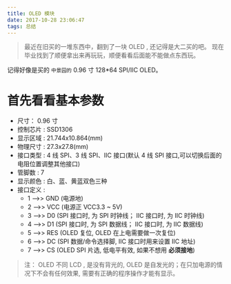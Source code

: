 ```yaml
---
title: OLED 模块
date: 2017-10-28 23:06:47
tags: 总结
---
```


>最近在旧买的一堆东西中，翻到了一块 OLED , 还记得是大二买的吧。 现在毕业找到了顺便拿出来再玩玩，顺便看看后面能不能做点东西玩。

记得好像是买的 `中景园的`  0.96 寸 128*64 SPI/IIC OLED。

# 首先看看基本参数

* 尺寸： 0.96 寸
* 控制芯片 : SSD1306
* 显示区域 : 21.744x10.864(mm)
* 物理尺寸 : 27.3x27.8(mm)
* 接口类型 : 4 线 SPI、3 线 SPI、IIC 接口(默认 4 线 SPI 接口,可以切换后面的电阻位置调整其他接口)
* 管脚数 : 7
* 显示颜色 : 白、蓝、黄蓝双色三种
* 接口定义 : 
	* 1 -->> GND (电源地)
	* 2 -->> VCC (电源正 VCC3.3 ~ 5V)
	* 3 -->> D0 (SPI 接口时, 为 SPI 时钟线； IIC 接口时, 为 IIC 时钟线)
	* 4 -->> D1 (SPI 接口时, 为 SPI 数据线； IIC 接口时, 为 IIC 数据线)
	* 5 -->> RES (OLED 复位, OLED 在上电需要做一次复位)
	* 6 -->> DC (SPI 数据/命令选择脚, IIC 接口时用来设置 IIC 地址)
	* 7 -->> CS (OLED SPI 片选, 低电平有效, 如果不想用 **必须接地**)

> 注： OLED 不同 LCD , 是没有背光的, OLED 是自发光的；在只加电源的情况下不会有任何效果, 需要有正确的程序操作才能有显示。


